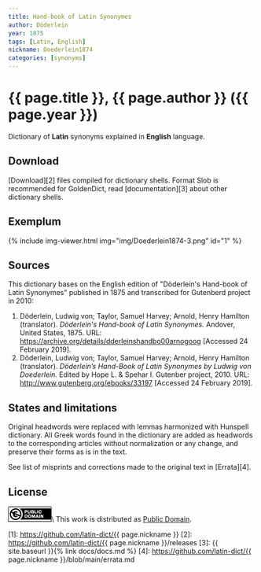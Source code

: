 ```yaml
---
title: Hand-book of Latin Synonymes
author: Döderlein
year: 1875
tags: [Latin, English]
nickname: Doederlein1874
categories: [synonyms]
---
```

# {{ page.title }}, {{ page.author }} ({{ page.year }})

Dictionary of **Latin** synonyms explained in **English** language.


## Download

[Download][2] files compiled for dictionary shells. Format Slob is recommended for GoldenDict, read [documentation][3] about other dictionary shells.


## Exemplum

{% include img-viewer.html img="img/Doederlein1874-3.png" id="1" %}


## Sources

This dictionary bases on the English edition of "Döderlein's Hand-book of Latin Synonymes" published in 1875 and transcribed for Gutenberd project in 2010:
    
1. Döderlein, Ludwig von; Taylor, Samuel Harvey; Arnold, Henry Hamilton (translator). _Döderlein's Hand-book of Latin Synonymes._ Andover, United States, 1875. URL: <https://archive.org/details/dderleinshandbo00arnogoog> \[Accessed 24 February 2019\].
1. Döderlein, Ludwig von; Taylor, Samuel Harvey; Arnold, Henry Hamilton (translator). _Döderlein’s Hand-Book of Latin Synonymes by Ludwig von Doederlein._ Edited by Hope L. & Spehar I. Gutenber project, 2010. URL: <http://www.gutenberg.org/ebooks/33197> \[Accessed 24 February 2019\].


## States and limitations

Original headwords were replaced with lemmas harmonized with Hunspell dictionary. All Greek words found in the dictionary are added as headwords to the corresponding articles without normalization or any change, and preserve their forms as is in the text.

See list of misprints and corrections made to the original text in [Errata][4].


## License

[![Public Domain](/assets/img/license-public-domain.png)](http://creativecommons.org/publicdomain/mark/1.0/)\\
This work is distributed as [Public Domain](http://creativecommons.org/publicdomain/mark/1.0/).


[1]: https://github.com/latin-dict/{{ page.nickname }}
[2]: https://github.com/latin-dict/{{ page.nickname }}/releases
[3]: {{ site.baseurl }}{% link docs/docs.md %}
[4]: https://github.com/latin-dict/{{ page.nickname }}/blob/main/errata.md